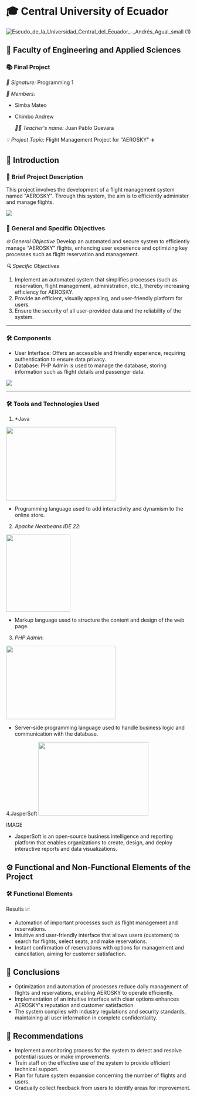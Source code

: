 # 🎓 Central University of Ecuador
![Escudo_de_la_Universidad_Central_del_Ecuador_-_Andrés_Agual_small (1)](https://github.com/user-attachments/assets/915c8d87-616d-4337-9cc5-36c59446a157)


## 🏫 Faculty of Engineering and Applied Sciences
### 📚 Final Project

*📄 Signature:* Programming 1

*👥 Members:*
- Simba Mateo
- Chimbo Andrew

  *👨‍🏫 Teacher's name:* Juan Pablo Guevara

*💡 Project Topic:* Flight Management Project for "AEROSKY" ✈️



## 📝 Introduction

### 📜 Brief Project Description
This project involves the development of a flight management system named "AEROSKY". Through this system, the aim is to efficiently administer and manage flights.

![](https://github.com/andrewAlexander28/Phyton-1/blob/main/2.jpg)


### 🎯 General and Specific Objectives

*🌐 General Objective*
Develop an automated and secure system to efficiently manage "AEROSKY" flights, enhancing user experience and optimizing key processes such as flight reservation and management.

*🔍 Specific Objectives*
1. Implement an automated system that simplifies processes (such as reservation, flight management, administration, etc.), thereby increasing efficiency for AEROSKY.
2. Provide an efficient, visually appealing, and user-friendly platform for users.
3. Ensure the security of all user-provided data and the reliability of the system.

---

### 🛠️ Components 
- User Interface: Offers an accessible and friendly experience, requiring authentication to ensure data privacy.
- Database: PHP Admin is used to manage the database, storing information such as flight details and passenger data.
  
![](https://github.com/andrewAlexander28/Phyton-1/blob/main/4.jpg)               

---

### 🛠 Tools and Technologies Used

1. *Java 
<img src=https://github.com/andrewAlexander28/Phyton-1/blob/main/JAVA.jpg width="300" height="200">

   - Programming language used to add interactivity and dynamism to the online store.

2. *Apache Neatbeans IDE 22*:
<img src=https://github.com/andrewAlexander28/Phyton-1/blob/main/NETBEANS.png width="175" height="210">

- Markup language used to structure the content and design of the web page.

3. *PHP Admin*:
<img src=https://github.com/andrewAlexander28/Phyton-1/blob/main/PhpMyAdmin.png width="300" height="200">

 - Server-side programming language used to handle business logic and communication with the database.
   
4.JasperSoft
<img src=https://github.com/andrewAlexander28/Phyton-1/blob/main/jaspersoft.png width="300" height="200">

IMAGE
- JasperSoft is an open-source business intelligence and reporting platform that enables organizations to create, design, and deploy interactive reports and data visualizations.


## ⚙ Functional and Non-Functional Elements of the Project

### 🛠 Functional Elements

Results 📈
- Automation of important processes such as flight management and reservations.
- Intuitive and user-friendly interface that allows users (customers) to search for flights, select seats, and make reservations.
- Instant confirmation of reservations with options for management and cancellation, aiming for customer satisfaction.

## 📌 Conclusions

- Optimization and automation of processes reduce daily management of flights and reservations, enabling AEROSKY to operate efficiently.
- Implementation of an intuitive interface with clear options enhances AEROSKY's reputation and customer satisfaction.
- The system complies with industry regulations and security standards, maintaining all user information in complete confidentiality.

## 🚀 Recommendations
- Implement a monitoring process for the system to detect and resolve potential issues or make improvements.
- Train staff on the effective use of the system to provide efficient technical support.
- Plan for future system expansion concerning the number of flights and users.
- Gradually collect feedback from users to identify areas for improvement.

